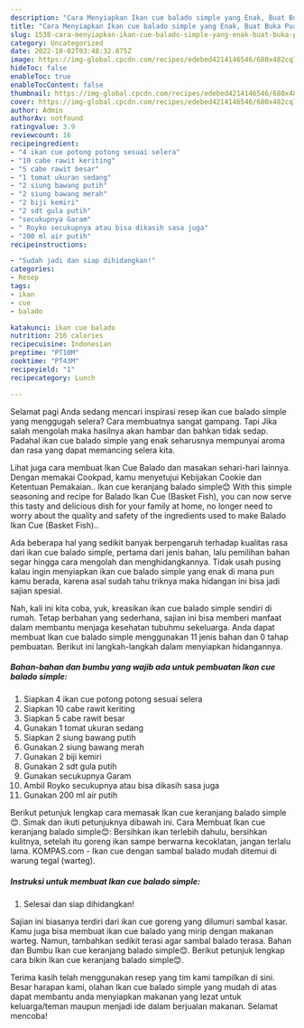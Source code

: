 ```yaml
---
description: "Cara Menyiapkan Ikan cue balado simple yang Enak, Buat Buka Puasa Lezat Sekali"
title: "Cara Menyiapkan Ikan cue balado simple yang Enak, Buat Buka Puasa Lezat Sekali"
slug: 1538-cara-menyiapkan-ikan-cue-balado-simple-yang-enak-buat-buka-puasa-lezat-sekali
category: Uncategorized
date: 2022-10-02T03:48:32.875Z
image: https://img-global.cpcdn.com/recipes/edebed4214146546/680x482cq70/ikan-cue-balado-simple-foto-resep-utama.jpg
hideToc: false
enableToc: true
enableTocContent: false
thumbnail: https://img-global.cpcdn.com/recipes/edebed4214146546/680x482cq70/ikan-cue-balado-simple-foto-resep-utama.jpg
cover: https://img-global.cpcdn.com/recipes/edebed4214146546/680x482cq70/ikan-cue-balado-simple-foto-resep-utama.jpg
author: Admin
authorAv: notfound
ratingvalue: 3.9
reviewcount: 16
recipeingredient:
- "4 ikan cue potong potong sesuai selera"
- "10 cabe rawit keriting"
- "5 cabe rawit besar"
- "1 tomat ukuran sedang"
- "2 siung bawang putih"
- "2 siung bawang merah"
- "2 biji kemiri"
- "2 sdt gula putih"
- "secukupnya Garam"
- " Royko secukupnya atau bisa dikasih sasa juga"
- "200 ml air putih"
recipeinstructions:

- "Sudah jadi dan siap dihidangkan!"
categories:
- Resep
tags:
- ikan
- cue
- balado

katakunci: ikan cue balado 
nutrition: 216 calories
recipecuisine: Indonesian
preptime: "PT10M"
cooktime: "PT43M"
recipeyield: "1"
recipecategory: Lunch

---
```



Selamat pagi Anda sedang mencari inspirasi resep ikan cue balado simple yang menggugah selera? Cara membuatnya sangat gampang. Tapi Jika salah mengolah maka hasilnya akan hambar dan bahkan tidak sedap. Padahal ikan cue balado simple yang enak seharusnya mempunyai aroma dan rasa yang dapat memancing selera kita.


Lihat juga cara membuat Ikan Cue Balado dan masakan sehari-hari lainnya. Dengan memakai Cookpad, kamu menyetujui Kebijakan Cookie dan Ketentuan Pemakaian.. Ikan cue keranjang balado simple😊 With this simple seasoning and recipe for Balado Ikan Cue (Basket Fish), you can now serve this tasty and delicious dish for your family at home, no longer need to worry about the quality and safety of the ingredients used to make Balado Ikan Cue (Basket Fish)..

Ada beberapa hal yang sedikit banyak berpengaruh terhadap kualitas rasa dari ikan cue balado simple, pertama dari jenis bahan, lalu pemilihan bahan segar hingga cara mengolah dan menghidangkannya. Tidak usah pusing kalau ingin menyiapkan ikan cue balado simple yang enak di mana pun kamu berada, karena asal sudah tahu triknya maka hidangan ini bisa jadi sajian spesial.


Nah, kali ini kita coba, yuk, kreasikan ikan cue balado simple sendiri di rumah. Tetap berbahan yang sederhana, sajian ini bisa memberi manfaat dalam membantu menjaga kesehatan tubuhmu sekeluarga. Anda dapat membuat Ikan cue balado simple menggunakan 11 jenis bahan dan 0 tahap pembuatan. Berikut ini langkah-langkah dalam menyiapkan hidangannya.

<!--inarticleads1-->

##### Bahan-bahan dan bumbu yang wajib ada untuk pembuatan Ikan cue balado simple:

1. Siapkan 4 ikan cue potong potong sesuai selera
1. Siapkan 10 cabe rawit keriting
1. Siapkan 5 cabe rawit besar
1. Gunakan 1 tomat ukuran sedang
1. Siapkan 2 siung bawang putih
1. Gunakan 2 siung bawang merah
1. Gunakan 2 biji kemiri
1. Gunakan 2 sdt gula putih
1. Gunakan secukupnya Garam
1. Ambil  Royko secukupnya atau bisa dikasih sasa juga
1. Gunakan 200 ml air putih


Berikut petunjuk lengkap cara memasak Ikan cue keranjang balado simple😊. Simak dan ikuti petunjuknya dibawah ini. Cara Membuat Ikan cue keranjang balado simple😊: Bersihkan ikan terlebih dahulu, bersihkan kulitnya, setelah itu goreng ikan sampe berwarna kecoklatan, jangan terlalu lama. KOMPAS.com - Ikan cue dengan sambal balado mudah ditemui di warung tegal (warteg). 

<!--inarticleads2-->

##### Instruksi untuk membuat Ikan cue balado simple:


1. Selesai dan siap dihidangkan!

Sajian ini biasanya terdiri dari ikan cue goreng yang dilumuri sambal kasar. Kamu juga bisa membuat ikan cue balado yang mirip dengan makanan warteg. Namun, tambahkan sedikit terasi agar sambal balado terasa. Bahan dan Bumbu Ikan cue keranjang balado simple😊. Berikut petunjuk lengkap cara bikin Ikan cue keranjang balado simple😊. 

Terima kasih telah menggunakan resep yang tim kami tampilkan di sini. Besar harapan kami, olahan Ikan cue balado simple yang mudah di atas dapat membantu anda menyiapkan makanan yang lezat untuk keluarga/teman maupun menjadi ide dalam berjualan makanan. Selamat mencoba!
